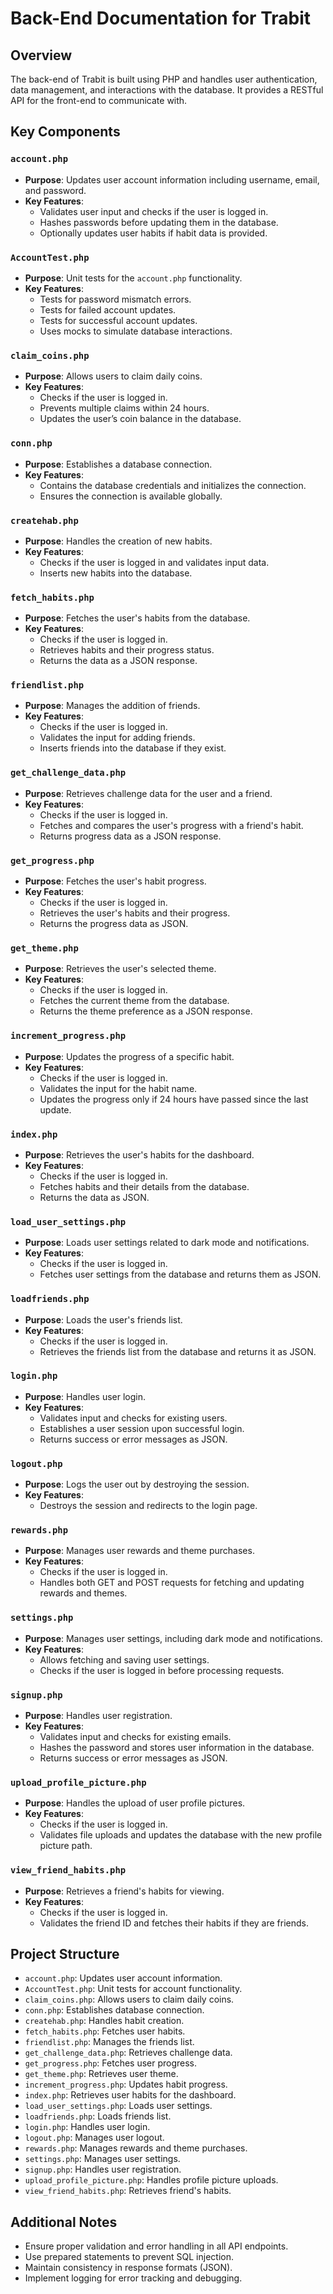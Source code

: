 # Back-End Documentation for Trabit

## Overview
The back-end of Trabit is built using PHP and handles user authentication, data management, and interactions with the database. It provides a RESTful API for the front-end to communicate with.

## Key Components

### `account.php`
- **Purpose**: Updates user account information including username, email, and password.
- **Key Features**:
  - Validates user input and checks if the user is logged in.
  - Hashes passwords before updating them in the database.
  - Optionally updates user habits if habit data is provided.

### `AccountTest.php`
- **Purpose**: Unit tests for the `account.php` functionality.
- **Key Features**:
  - Tests for password mismatch errors.
  - Tests for failed account updates.
  - Tests for successful account updates.
  - Uses mocks to simulate database interactions.

### `claim_coins.php`
- **Purpose**: Allows users to claim daily coins.
- **Key Features**:
  - Checks if the user is logged in.
  - Prevents multiple claims within 24 hours.
  - Updates the user’s coin balance in the database.

### `conn.php`
- **Purpose**: Establishes a database connection.
- **Key Features**:
  - Contains the database credentials and initializes the connection.
  - Ensures the connection is available globally.

### `createhab.php`
- **Purpose**: Handles the creation of new habits.
- **Key Features**:
  - Checks if the user is logged in and validates input data.
  - Inserts new habits into the database.

### `fetch_habits.php`
- **Purpose**: Fetches the user's habits from the database.
- **Key Features**:
  - Checks if the user is logged in.
  - Retrieves habits and their progress status.
  - Returns the data as a JSON response.

### `friendlist.php`
- **Purpose**: Manages the addition of friends.
- **Key Features**:
  - Checks if the user is logged in.
  - Validates the input for adding friends.
  - Inserts friends into the database if they exist.

### `get_challenge_data.php`
- **Purpose**: Retrieves challenge data for the user and a friend.
- **Key Features**:
  - Checks if the user is logged in.
  - Fetches and compares the user's progress with a friend's habit.
  - Returns progress data as a JSON response.

### `get_progress.php`
- **Purpose**: Fetches the user's habit progress.
- **Key Features**:
  - Checks if the user is logged in.
  - Retrieves the user's habits and their progress.
  - Returns the progress data as JSON.

### `get_theme.php`
- **Purpose**: Retrieves the user's selected theme.
- **Key Features**:
  - Checks if the user is logged in.
  - Fetches the current theme from the database.
  - Returns the theme preference as a JSON response.

### `increment_progress.php`
- **Purpose**: Updates the progress of a specific habit.
- **Key Features**:
  - Checks if the user is logged in.
  - Validates the input for the habit name.
  - Updates the progress only if 24 hours have passed since the last update.

### `index.php`
- **Purpose**: Retrieves the user's habits for the dashboard.
- **Key Features**:
  - Checks if the user is logged in.
  - Fetches habits and their details from the database.
  - Returns the data as JSON.

### `load_user_settings.php`
- **Purpose**: Loads user settings related to dark mode and notifications.
- **Key Features**:
  - Checks if the user is logged in.
  - Fetches user settings from the database and returns them as JSON.

### `loadfriends.php`
- **Purpose**: Loads the user's friends list.
- **Key Features**:
  - Checks if the user is logged in.
  - Retrieves the friends list from the database and returns it as JSON.

### `login.php`
- **Purpose**: Handles user login.
- **Key Features**:
  - Validates input and checks for existing users.
  - Establishes a user session upon successful login.
  - Returns success or error messages as JSON.

### `logout.php`
- **Purpose**: Logs the user out by destroying the session.
- **Key Features**:
  - Destroys the session and redirects to the login page.

### `rewards.php`
- **Purpose**: Manages user rewards and theme purchases.
- **Key Features**:
  - Checks if the user is logged in.
  - Handles both GET and POST requests for fetching and updating rewards and themes.

### `settings.php`
- **Purpose**: Manages user settings, including dark mode and notifications.
- **Key Features**:
  - Allows fetching and saving user settings.
  - Checks if the user is logged in before processing requests.

### `signup.php`
- **Purpose**: Handles user registration.
- **Key Features**:
  - Validates input and checks for existing emails.
  - Hashes the password and stores user information in the database.
  - Returns success or error messages as JSON.

### `upload_profile_picture.php`
- **Purpose**: Handles the upload of user profile pictures.
- **Key Features**:
  - Checks if the user is logged in.
  - Validates file uploads and updates the database with the new profile picture path.

### `view_friend_habits.php`
- **Purpose**: Retrieves a friend's habits for viewing.
- **Key Features**:
  - Checks if the user is logged in.
  - Validates the friend ID and fetches their habits if they are friends.

## Project Structure
- `account.php`: Updates user account information.
- `AccountTest.php`: Unit tests for account functionality.
- `claim_coins.php`: Allows users to claim daily coins.
- `conn.php`: Establishes database connection.
- `createhab.php`: Handles habit creation.
- `fetch_habits.php`: Fetches user habits.
- `friendlist.php`: Manages the friends list.
- `get_challenge_data.php`: Retrieves challenge data.
- `get_progress.php`: Fetches user progress.
- `get_theme.php`: Retrieves user theme.
- `increment_progress.php`: Updates habit progress.
- `index.php`: Retrieves user habits for the dashboard.
- `load_user_settings.php`: Loads user settings.
- `loadfriends.php`: Loads friends list.
- `login.php`: Handles user login.
- `logout.php`: Manages user logout.
- `rewards.php`: Manages rewards and theme purchases.
- `settings.php`: Manages user settings.
- `signup.php`: Handles user registration.
- `upload_profile_picture.php`: Handles profile picture uploads.
- `view_friend_habits.php`: Retrieves friend's habits.

## Additional Notes
- Ensure proper validation and error handling in all API endpoints.
- Use prepared statements to prevent SQL injection.
- Maintain consistency in response formats (JSON).
- Implement logging for error tracking and debugging.